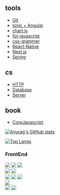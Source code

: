 ## tools
* [Git](Git.md)
* [Ionic + Angular](ionic.md)
* [chart.js](chart.js.md)
* [for-javascript](for-javascript.md)
* [css-grammer](cssGr.md)
* [React-Native](RN.md)
* [Next.js](next.js.md)
* [Spring](spring.md)

## cs
* [HTTP](/CS/http.md)
* [Database](/CS/database.md)
* [Server](/CS/Server.md)

## book
* [CoreJavascript](CoreJavascript/main.md)


[![Anurag's GitHub stats](https://github-readme-stats.vercel.app/api?username=B-gooroom)](https://github.com/anuraghazra/github-readme-stats)

[![Top Langs](https://github-readme-stats.vercel.app/api/top-langs/?username=B-gooroom&layout=compact)](https://github.com/깃허브아이디/github-readme-stats)

### FrontEnd
<div>
  <div>
  <img src="https://img.shields.io/badge/React-61DAFB?style=for-the-badge&logo=React&logoColor=fff"/>
  <img src="https://img.shields.io/badge/Next.js-000000?style=for-the-badge&logo=Next.js&logoColor=fff"/>
  <img src="https://img.shields.io/badge/Angular-E23237?style=for-the-badge&logo=Angular&logoColor=fff"/>
  </div>
  <div>
  <img src="https://img.shields.io/badge/Redux-764abc?style=for-the-badge&logo=Redux&logoColor=fff"/>
  <img src="https://img.shields.io/badge/reactquery-FF4154?style=for-the-badge&logo=reactquery&logoColor=fff"/>
  </div>
  <div>
  <img src="https://img.shields.io/badge/Node.js-339933?style=for-the-badge&logo=Node.js&logoColor=fff"/>
  <img src="https://img.shields.io/badge/Firebase-FFCA28?style=for-the-badge&logo=Firebase&logoColor=fff"/>
  <img src="https://img.shields.io/badge/MySQL-4479A1?style=for-the-badge&logo=MySQL&logoColor=fff"/>
  </div>
  <div>
  <img src="https://img.shields.io/badge/TypeScript-3178C6?style=for-the-badge&logo=TypeScript&logoColor=fff"/>
  </div>
  <div>
  <img src="https://img.shields.io/badge/styledcomponents-DB7093?style=for-the-badge&logo=styled-components&logoColor=fff"/>
  <img src="https://img.shields.io/badge/tailwindcss-06B6D4?style=for-the-badge&logo=tailwindcss&logoColor=fff"/>
  </div>
  </br>
</div>
  
